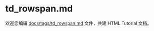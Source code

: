 td_rowspan.md
===

欢迎您编辑 <a target="__blank" href="https://github.com/jaywcjlove/html-tutorial/blob/master/docs/tags/td_rowspan.md">docs/tags/td_rowspan.md</a> 文件，共建 HTML Tutorial 文档。